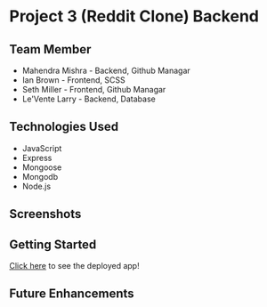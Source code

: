 # Project 3 (Reddit Clone) Backend

## Team Member
- Mahendra Mishra - Backend, Github Managar
- Ian Brown - Frontend, SCSS
- Seth Miller - Frontend, Github Managar
- Le'Vente Larry - Backend, Database 

## Technologies Used
- JavaScript
- Express
- Mongoose
- Mongodb
- Node.js

## Screenshots


## Getting Started

[Click here](https://github.com/Mahendram2/Project-3-Backend#screenshots) to see the deployed app!

## Future Enhancements
